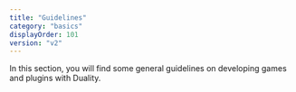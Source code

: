 ```yaml
---
title: "Guidelines"
category: "basics"
displayOrder: 101
version: "v2"
---
```


In this section, you will find some general guidelines on developing games and plugins with Duality.